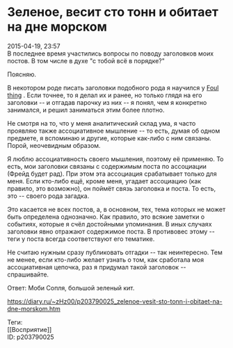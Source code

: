 Зеленое, весит сто тонн и обитает на дне морском
=================================================

   
 2015-04-19, 23:57   
  В последнее время участились вопросы по поводу заголовков моих постов. В том числе в духе "с тобой всё в порядке?"   
   
 Поясняю.   
   
 В некотором роде писать заголовки подобного рода я научился у  [Foul thing](http://foulthing.diary.ru "Temporary Internet Flies")  . Если точнее, то я делал их и ранее, но только глядя на его заголовки -- и отгадав парочку из них -- я понял, чем я конкретно занимался, и решил заниматься этим более плотно.   
   
 Не смотря на то, что у меня аналитический склад ума, я часто проявляю также ассоциативное мышление -- то есть, думая об одном предмете, я вспоминаю и другие, которые как-либо с ним связаны. Порой, неочевидным образом.   
   
 Я люблю ассоциативность своего мышления, поэтому её применяю. То есть, мои заголовки связаны с содержимым поста по ассоциации (Фрейд будет рад). При этом эта ассоциация срабатывает только для меня. Если кто-либо ещё, кроме меня, угадает ассоциацию (как правило, это возможно), он поймёт связь заголовка и поста. То есть, это -- своего рода загадка.   
   
 Это касается не всех постов, а, в основном, тех, тема которых не может быть определена однозначно. Как правило, это всякие заметки о событиях, которые я счёл достойными упоминания. В иных случаях заголовки явно отражают содержимое поста. В противовес этому -- теги у поста всегда соответствуют его тематике.   
   
 Не считаю нужным сразу публиковать отгадки -- так неинтересно. Тем не менее, если кто-либо желает узнать о том, как сработала моя ассоциативная цепочка, раз я придумал такой заголовок -- спрашивайте.   
   
 Ответ: Моби Сопля, большой зеленый кит.   
    
 <https://diary.ru/~zHz00/p203790025_zelenoe-vesit-sto-tonn-i-obitaet-na-dne-morskom.htm>   
   
 Теги:   
 [[Восприятие]]   
 ID: p203790025
